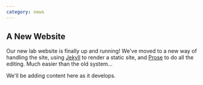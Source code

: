 ```yaml
---
category: news
---
```


## A New Website

Our new lab website is finally up and running! We've moved to a new way of handling the site, using [Jekyll](http://jekyllrb.com) to render a static site, and [Prose](http://prose.io) to do all the editing. Much easier than the old system...

We'll be adding content here as it develops.
